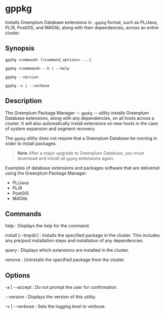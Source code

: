 # gppkg 

Installs Greenplum Database extensions in `.gppkg` format, such as PL/Java, PL/R, PostGIS, and MADlib, along with their dependencies, across an entire cluster.

## <a id="synopsis"></a>Synopsis 

```
gppkg <command> [<command_options> ...] 

gppkg <commmand> --h | --help

gppkg --version

gppkg -v | --verbose
```

## <a id="description"></a>Description 

The Greenplum Package Manager -- `gppkg` -- utility installs Greenplum Database extensions, along with any dependencies, on all hosts across a cluster. It will also automatically install extensions on new hosts in the case of system expansion and segment recovery.

The `gppkg` utility does not require that a Greenplum Database be running in order to install packages.

> **Note** After a major upgrade to Greenplum Database, you must download and install all `gppkg` extensions again.

Examples of database extensions and packages software that are delivered using the Greenplum Package Manager:

-   PL/Java
-   PL/R
-   PostGIS
-   MADlib

## <a id="commands"></a>Commands

help 
:   Displays the help for the command.

install [--tmpdir] <package-name>
:   Installs the specified package in the cluster. This includes any pre/post installation steps and installation of any dependencies.

query
:   Displays which extensions are installed in the cluster.

remove <package-name>
:    Uninstalls the specified package from the cluster. 

## <a id="options"></a>Options 

-a | --accept 
:   Do not prompt the user for confirmation.

--version
:   Displays the version of this utility.

-v | --verbose
:   Sets the logging level to verbose.

